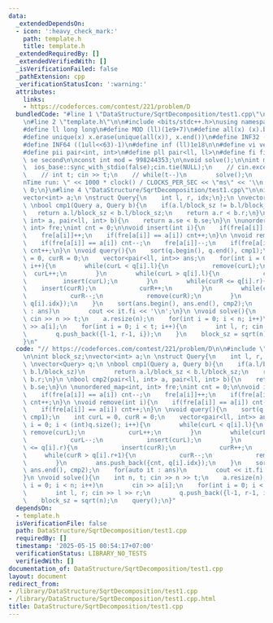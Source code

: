 ```yaml
---
data:
  _extendedDependsOn:
  - icon: ':heavy_check_mark:'
    path: template.h
    title: template.h
  _extendedRequiredBy: []
  _extendedVerifiedWith: []
  _isVerificationFailed: false
  _pathExtension: cpp
  _verificationStatusIcon: ':warning:'
  attributes:
    links:
    - https://codeforces.com/contest/221/problem/D
  bundledCode: "#line 1 \"DataStructure/SqrtDecomposition/test1.cpp\"\n// https://codeforces.com/contest/221/problem/D\n\
    \n#line 2 \"template.h\"\n\n#include <bits/stdc++.h>\nusing namespace std;\n \n\
    #define ll long long\n#define MOD (ll)(1e9+7)\n#define all(x) (x).begin(),(x).end()\n\
    #define unique(x) x.erase(unique(all(x)), x.end())\n#define INF32 ((1ull<<31)-1)\n\
    #define INF64 ((1ull<<63)-1)\n#define inf (ll)1e18\n\n#define vi vector<int>\n\
    #define pii pair<int, int>\n#define pll pair<ll, ll>\n#define fi first\n#define\
    \ se second\n\nconst int mod = 998244353;\n\nvoid solve();\n\nint main(){\n  \
    \  ios_base::sync_with_stdio(false);cin.tie(NULL);\n    // cin.exceptions(cin.failbit);\n\
    \    // int t; cin >> t;\n    // while(t--)\n        solve();\n    cerr << \"\\\
    nTime run: \" << 1000 * clock() / CLOCKS_PER_SEC << \"ms\" << '\\n';\n    return\
    \ 0;\n}\n#line 4 \"DataStructure/SqrtDecomposition/test1.cpp\"\n\nint block_sz;\n\
    vector<int> a;\n \nstruct Query{\n    int l, r, idx;\n};\n \nvector<Query> q;\n\
    \ \nbool cmp1(Query a, Query b){\n    if(a.l/block_sz != b.l/block_sz)\n     \
    \   return a.l/block_sz < b.l/block_sz;\n    return a.r < b.r;\n}\n \nbool cmp2(pair<ll,\
    \ int> a, pair<ll, int> b){\n    return a.se < b.se;\n}\n \nunordered_map<int,\
    \ int> fre;\nint cnt = 0;\n\nvoid insert(int i){\n    if(fre[a[i]] == a[i]) cnt--;\n\
    \    fre[a[i]]++;\n    if(fre[a[i]] == a[i]) cnt++;\n}\n \nvoid remove(int i){\n\
    \    if(fre[a[i]] == a[i]) cnt--;\n    fre[a[i]]--;\n    if(fre[a[i]] == a[i])\
    \ cnt++;\n}\n \nvoid query(){\n    sort(q.begin(), q.end(), cmp1);\n    int curL\
    \ = 0, curR = 0;\n    vector<pair<ll, int>> ans;\n    for(int i = 0; i < (int)q.size();\
    \ i++){\n        while(curL < q[i].l){\n            remove(curL);\n          \
    \  curL++;\n        }\n        while(curL > q[i].l){\n            curL--;\n  \
    \          insert(curL);\n        }\n        while(curR <= q[i].r){\n        \
    \    insert(curR);\n            curR++;\n        }\n        while(curR > q[i].r+1){\n\
    \            curR--;\n            remove(curR);\n        }\n        ans.push_back({cnt,\
    \ q[i].idx});\n    }\n    sort(ans.begin(), ans.end(), cmp2);\n    for(auto it\
    \ : ans)\n        cout << it.fi << '\\n';\n}\n \nvoid solve(){\n    int n, t;\
    \ cin >> n >> t;\n    a.resize(n);\n    for(int i = 0; i < n; i++)\n        cin\
    \ >> a[i];\n    for(int i = 0; i < t; i++){\n        int l, r; cin >> l >> r;\n\
    \        q.push_back({l-1, r-1, i});\n    }\n    block_sz = sqrt(n);\n    query();\n\
    }\n"
  code: "// https://codeforces.com/contest/221/problem/D\n\n#include \"../../template.h\"\
    \n\nint block_sz;\nvector<int> a;\n \nstruct Query{\n    int l, r, idx;\n};\n\
    \ \nvector<Query> q;\n \nbool cmp1(Query a, Query b){\n    if(a.l/block_sz !=\
    \ b.l/block_sz)\n        return a.l/block_sz < b.l/block_sz;\n    return a.r <\
    \ b.r;\n}\n \nbool cmp2(pair<ll, int> a, pair<ll, int> b){\n    return a.se <\
    \ b.se;\n}\n \nunordered_map<int, int> fre;\nint cnt = 0;\n\nvoid insert(int i){\n\
    \    if(fre[a[i]] == a[i]) cnt--;\n    fre[a[i]]++;\n    if(fre[a[i]] == a[i])\
    \ cnt++;\n}\n \nvoid remove(int i){\n    if(fre[a[i]] == a[i]) cnt--;\n    fre[a[i]]--;\n\
    \    if(fre[a[i]] == a[i]) cnt++;\n}\n \nvoid query(){\n    sort(q.begin(), q.end(),\
    \ cmp1);\n    int curL = 0, curR = 0;\n    vector<pair<ll, int>> ans;\n    for(int\
    \ i = 0; i < (int)q.size(); i++){\n        while(curL < q[i].l){\n           \
    \ remove(curL);\n            curL++;\n        }\n        while(curL > q[i].l){\n\
    \            curL--;\n            insert(curL);\n        }\n        while(curR\
    \ <= q[i].r){\n            insert(curR);\n            curR++;\n        }\n   \
    \     while(curR > q[i].r+1){\n            curR--;\n            remove(curR);\n\
    \        }\n        ans.push_back({cnt, q[i].idx});\n    }\n    sort(ans.begin(),\
    \ ans.end(), cmp2);\n    for(auto it : ans)\n        cout << it.fi << '\\n';\n\
    }\n \nvoid solve(){\n    int n, t; cin >> n >> t;\n    a.resize(n);\n    for(int\
    \ i = 0; i < n; i++)\n        cin >> a[i];\n    for(int i = 0; i < t; i++){\n\
    \        int l, r; cin >> l >> r;\n        q.push_back({l-1, r-1, i});\n    }\n\
    \    block_sz = sqrt(n);\n    query();\n}"
  dependsOn:
  - template.h
  isVerificationFile: false
  path: DataStructure/SqrtDecomposition/test1.cpp
  requiredBy: []
  timestamp: '2025-05-15 00:54:17+07:00'
  verificationStatus: LIBRARY_NO_TESTS
  verifiedWith: []
documentation_of: DataStructure/SqrtDecomposition/test1.cpp
layout: document
redirect_from:
- /library/DataStructure/SqrtDecomposition/test1.cpp
- /library/DataStructure/SqrtDecomposition/test1.cpp.html
title: DataStructure/SqrtDecomposition/test1.cpp
---
```


